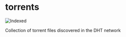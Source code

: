 torrents 
========
![Indexed](https://img.shields.io/badge/indexed-85572-blue)

Collection of torrent files discovered in the DHT network
